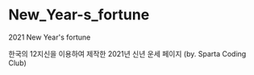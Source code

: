 # New_Year-s_fortune

2021 New Year's fortune

한국의 12지신을 이용하여 제작한 2021년 신년 운세 페이지 (by. Sparta Coding Club)
